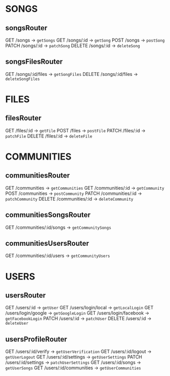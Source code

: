 # SONGS

## songsRouter

GET /songs -> `getSongs`
GET /songs/:id -> `getSong`
POST /songs -> `postSong`
PATCH /songs/:id -> `patchSong`
DELETE /songs/:id -> `deleteSong`

## songsFilesRouter

GET /songs/:id/files -> `getSongFiles`
DELETE /songs/:id/files -> `deleteSongFiles`

# FILES

## filesRouter

GET /files/:id -> `getFile`
POST /files -> `postFile`
PATCH /files/:id -> `patchFile`
DELETE /files/:id -> `deleteFile`

# COMMUNITIES

## communitiesRouter

GET /communities -> `getCommunities`
GET /communities/:id -> `getCommunity`
POST /communities -> `postCommunity`
PATCH /communities/:id -> `patchCommunity`
DELETE /communities/:id -> `deleteCommunity`

## communitiesSongsRouter

GET /communities/:id/songs -> `getCommunitySongs`

## communitiesUsersRouter

GET /communities/:id/users -> `getCommunityUsers`

# USERS

## usersRouter

GET /users/:id -> `getUser`
GET /users/login/local -> `getLocalLogin`
GET /users/login/google -> `getGoogleLogin`
GET /users/login/facebook -> `getFacebookLogin`
PATCH /users/:id -> `patchUser`
DELETE /users/:id -> `deleteUser`

## usersProfileRouter

GET /users/:id/verify -> `getUserVerification`
GET /users/:id/logout -> `getUserLogout`
GET /users/:id/settings -> `getUserSettings`
PATCH /users/:id/settings -> `patchUserSettings`
GET /users/:id/songs -> `getUserSongs`
GET /users/:id/communities -> `getUserCommunities`

